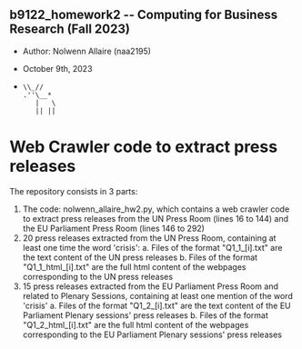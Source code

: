 ## b9122_homework2 -- Computing for Business Research (Fall 2023)
- Author: Nolwenn Allaire (naa2195)
- October 9th, 2023

-     \\_//
      .''\__*
         |   \
         || ||

# Web Crawler code to extract press releases
The repository consists in 3 parts: 
  1. The code: nolwenn_allaire_hw2.py, which contains a web crawler code to extract press releases from the UN Press Room (lines 16 to 144) and the EU Parliament Press Room (lines 146 to 292)
  2. 20 press releases extracted from the UN Press Room, containing at least one time the word 'crisis':
     a. Files of the format "Q1_1_[i].txt" are the text content of the UN press releases
     b. Files of the format "Q1_1_html_[i].txt" are the full html content of the webpages corresponding to the UN press releases
  4. 15 press releases extracted from the EU Parliament Press Room and related to Plenary Sessions, containing at least one mention of the word 'crisis'
     a. Files of the format "Q1_2_[i].txt" are the text content of the EU Parliament Plenary sessions' press releases
     b. Files of the format "Q1_2_html_[i].txt" are the full html content of the webpages corresponding to the EU Parliament Plenary sessions' press releases

